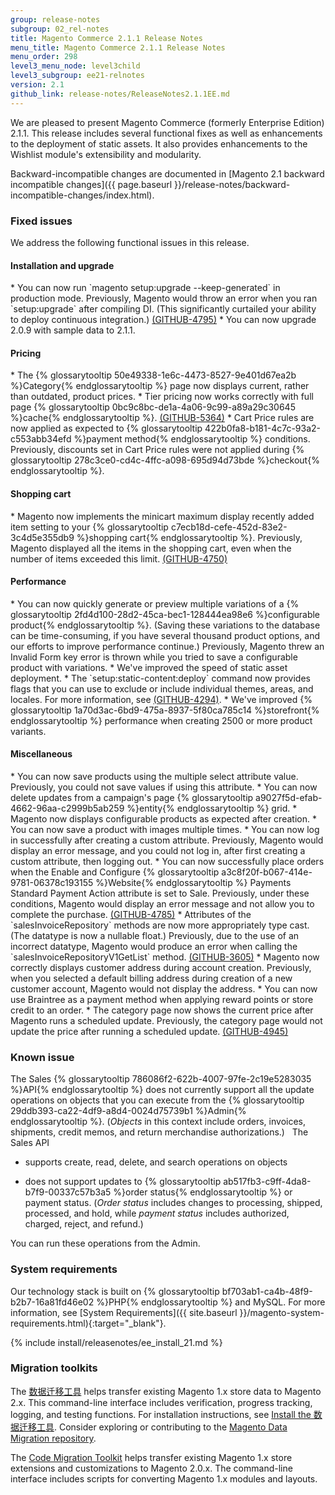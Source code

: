 ```yaml
---
group: release-notes
subgroup: 02_rel-notes
title: Magento Commerce 2.1.1 Release Notes
menu_title: Magento Commerce 2.1.1 Release Notes
menu_order: 298
level3_menu_node: level3child
level3_subgroup: ee21-relnotes
version: 2.1
github_link: release-notes/ReleaseNotes2.1.1EE.md
---
```


We are pleased to present Magento Commerce (formerly Enterprise Edition) 2.1.1. This release includes several functional fixes as well as enhancements to the deployment of static assets. It also provides enhancements to the Wishlist module's extensibility and modularity.


Backward-incompatible changes are documented in [Magento 2.1 backward incompatible changes]({{ page.baseurl }}/release-notes/backward-incompatible-changes/index.html).


### Fixed issues

We address the following functional issues in this release. 



#### Installation and upgrade


<!--- 55357/53777-->* You can now run `magento setup:upgrade --keep-generated` in production mode. Previously, Magento would throw an error when you ran `setup:upgrade` after compiling DI. (This significantly curtailed your ability to deploy continuous integration.) <a href="https://github.com/magento/magento2/issues/4795" target="_blank">(GITHUB-4795)</a> 


<!--- 56974-->* You can now upgrade 2.0.9 with sample data to 2.1.1. 




#### Pricing
<!--- 54320 -->* The {% glossarytooltip 50e49338-1e6c-4473-8527-9e401d67ea2b %}Category{% endglossarytooltip %} page now displays current, rather than outdated,  product prices.


<!--- 55055 -->* Tier pricing now works correctly with full page {% glossarytooltip 0bc9c8bc-de1a-4a06-9c99-a89a29c30645 %}cache{% endglossarytooltip %}. <a href="https://github.com/magento/magento2/issues/5364" target="_blank">(GITHUB-5364)</a> 


<!--- 45339 -->* Cart Price rules are now applied as expected to {% glossarytooltip 422b0fa8-b181-4c7c-93a2-c553abb34efd %}payment method{% endglossarytooltip %} conditions. Previously, discounts set in Cart Price rules were not applied during {% glossarytooltip 278c3ce0-cd4c-4ffc-a098-695d94d73bde %}checkout{% endglossarytooltip %}.





#### Shopping cart

<!--- 53793 -->* Magento now implements the minicart maximum display recently added item setting to your {% glossarytooltip c7ecb18d-cefe-452d-83e2-3c4d5e355db9 %}shopping cart{% endglossarytooltip %}.  Previously, Magento displayed all the items in the shopping cart, even when the number of items exceeded this limit. <a href="https://github.com/magento/magento2/issues/4750" target="_blank">(GITHUB-4750)</a> 





#### Performance


<!--- 57410-->* You can now quickly generate or preview multiple variations of a {% glossarytooltip 2fd4d100-28d2-45ca-bec1-128444ea98e6 %}configurable product{% endglossarytooltip %}. (Saving these variations to the database can be time-consuming, if you have several thousand product options, and our efforts to improve performance continue.) Previously, Magento threw an Invalid Form key error is thrown while you tried to save a configurable product with variations. 


<!--- 52660 -->* We've improved the speed of static asset deployment. 

<!--- 52614 -->* The `setup:static-content:deploy` command now provides flags that you can use to exclude or include individual themes, areas, and locales. For more information, see <a href="https://github.com/magento/magento2/issues/4294" target="_blank">(GITHUB-4294)</a>. 


<!--- 55300, 55620, 54682-->* We've improved {% glossarytooltip 1a70d3ac-6bd9-475a-8937-5f80ca785c14 %}storefront{% endglossarytooltip %} performance when creating 2500 or more product variants. 



#### Miscellaneous

<!--- 56892-->*  You can now save products using the multiple select attribute value. Previously, you could not save values if using this attribute. 

<!--- 55524/48429-->* You can now delete updates from a campaign's page {% glossarytooltip a9027f5d-efab-4662-96aa-c2999b5ab259 %}entity{% endglossarytooltip %} grid. 



<!--- 56951-->* Magento now displays configurable products as expected after creation. 

<!--- 56582-->* You can now save a product with images multiple times. 


<!--- 56126 -->* You can now log in successfully after creating a custom attribute. Previously, Magento would display an error message, and you could not log in, after first creating a custom attribute, then logging out. 


<!--- 55598/54787 -->* You can now successfully place orders when the Enable and Configure {% glossarytooltip a3c8f20f-b067-414e-9781-06378c193155 %}Website{% endglossarytooltip %} Payments Standard Payment Action attribute is set to Sale. Previously, under these conditions, Magento would display an error message and not allow you to complete the purchase.  <a href="https://github.com/magento/magento2/issues/4785" target="_blank">(GITHUB-4785)</a> 



<!--- 50026 -->* Attributes of the `salesInvoiceRepository` methods are now more appropriately type cast. (The datatype is now a nullable float.)  Previously, due to the use of an incorrect datatype, Magento would produce an error when calling the `salesInvoiceRepositoryV1GetList` method. <a href="https://github.com/magento/magento2/issues/3605" target="_blank">(GITHUB-3605)</a> 


<!--- 55462/52448-->* Magento now correctly displays customer address during account creation. Previously, when you selected a default billing address during creation of a new customer account, Magento would not display the address. 



<!--- 54721-->* You can now use Braintree as a payment method when applying reward points or store credit to an order. 

<!--- 57420/54320-->* The category page now shows the current price after Magento runs a scheduled update.  Previously, the category page would not update the  price after running a scheduled update.	<a href="https://github.com/magento/magento2/issues/4945" target="_blank">(GITHUB-4945)</a> 





<!--- DELETED: 54839 (release notes), 56893 (clone), 54647, 55897, 56945, 54963 -->




### Known issue


The Sales {% glossarytooltip 786086f2-622b-4007-97fe-2c19e5283035 %}API{% endglossarytooltip %} does not currently support all the update operations on objects that you can execute from the {% glossarytooltip 29ddb393-ca22-4df9-a8d4-0024d75739b1 %}Admin{% endglossarytooltip %}. (<i>Objects</i> in this context include orders, invoices, shipments, credit memos, and return merchandise authorizations.)
 
The Sales API

* supports create, read, delete, and search operations on objects

* does not support updates to {% glossarytooltip ab517fb3-c9ff-4da8-b7f9-00337c57b3a5 %}order status{% endglossarytooltip %} or payment status. (<i>Order status</i> includes changes to processing, shipped, processed, and hold, while <i>payment status</i> includes authorized, charged, reject, and refund.)


You can run these operations from the Admin.



### System requirements
Our technology stack is built on {% glossarytooltip bf703ab1-ca4b-48f9-b2b7-16a81fd46e02 %}PHP{% endglossarytooltip %} and MySQL. For more information, see
[System Requirements]({{ site.baseurl }}/magento-system-requirements.html){:target="_blank"}.


{% include install/releasenotes/ee_install_21.md %}



### Migration toolkits
The <a href="{{ page.baseurl }}/migration/migration-migrate.html" target="_blank">数据迁移工具</a> helps transfer existing Magento 1.x store data to Magento 2.x. This command-line interface includes verification, progress tracking, logging, and testing functions. For installation instructions, see  <a href="{{ page.baseurl }}/migration/migration-tool-install.html" target="_blank">Install the 数据迁移工具</a>. Consider exploring or contributing to the <a href="https://github.com/magento/data-migration-tool" target="_blank"> Magento Data Migration repository</a>.

The <a href="https://github.com/magento/code-migration" target="_blank">Code Migration Toolkit</a> helps transfer existing Magento 1.x store extensions and customizations to Magento 2.0.x. The command-line interface includes scripts for converting Magento 1.x modules and layouts.
